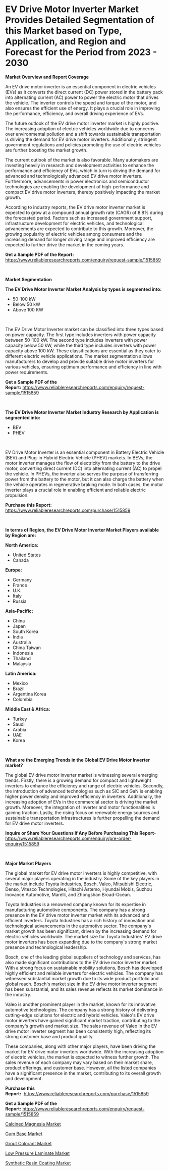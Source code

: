 <p><h1>EV Drive Motor Inverter Market Provides Detailed Segmentation of this Market based on Type, Application, and Region and Forecast for the Period from 2023 - 2030</h1></p><p><strong>Market Overview and Report Coverage</strong></p>
<p><p>An EV drive motor inverter is an essential component in electric vehicles (EVs) as it converts the direct current (DC) power stored in the battery pack into alternating current (AC) power to power the electric motor that drives the vehicle. The inverter controls the speed and torque of the motor, and also ensures the efficient use of energy. It plays a crucial role in improving the performance, efficiency, and overall driving experience of EVs.</p><p>The future outlook of the EV drive motor inverter market is highly positive. The increasing adoption of electric vehicles worldwide due to concerns over environmental pollution and a shift towards sustainable transportation is driving the demand for EV drive motor inverters. Additionally, stringent government regulations and policies promoting the use of electric vehicles are further boosting the market growth.</p><p>The current outlook of the market is also favorable. Many automakers are investing heavily in research and development activities to enhance the performance and efficiency of EVs, which in turn is driving the demand for advanced and technologically advanced EV drive motor inverters. Furthermore, advancements in power electronics and semiconductor technologies are enabling the development of high-performance and compact EV drive motor inverters, thereby positively impacting the market growth.</p><p>According to industry reports, the EV drive motor inverter market is expected to grow at a compound annual growth rate (CAGR) of 8.8% during the forecasted period. Factors such as increased government support, infrastructure development for electric vehicles, and technological advancements are expected to contribute to this growth. Moreover, the growing popularity of electric vehicles among consumers and the increasing demand for longer driving range and improved efficiency are expected to further drive the market in the coming years.</p></p>
<p><strong>Get a Sample PDF of the Report:</strong> <a href="https://www.reliableresearchreports.com/enquiry/request-sample/1515859">https://www.reliableresearchreports.com/enquiry/request-sample/1515859</a></p>
<p>&nbsp;</p>
<p><strong>Market Segmentation</strong></p>
<p><strong>The EV Drive Motor Inverter Market Analysis by types is segmented into:</strong></p>
<p><ul><li>50-100 kW</li><li>Below 50 kW</li><li>Above 100 KW</li></ul></p>
<p>&nbsp;</p>
<p><p>The EV Drive Motor Inverter market can be classified into three types based on power capacity. The first type includes inverters with power capacity between 50-100 kW. The second type includes inverters with power capacity below 50 kW, while the third type includes inverters with power capacity above 100 kW. These classifications are essential as they cater to different electric vehicle applications. The market segmentation allows manufacturers to develop and provide suitable drive motor inverters for various vehicles, ensuring optimum performance and efficiency in line with power requirements.</p></p>
<p><strong>Get a Sample PDF of the Report:</strong>&nbsp;<a href="https://www.reliableresearchreports.com/enquiry/request-sample/1515859">https://www.reliableresearchreports.com/enquiry/request-sample/1515859</a></p>
<p>&nbsp;</p>
<p><strong>The EV Drive Motor Inverter Market Industry Research by Application is segmented into:</strong></p>
<p><ul><li>BEV</li><li>PHEV</li></ul></p>
<p>&nbsp;</p>
<p><p>EV Drive Motor Inverter is an essential component in Battery Electric Vehicle (BEV) and Plug-in Hybrid Electric Vehicle (PHEV) markets. In BEVs, the motor inverter manages the flow of electricity from the battery to the drive motor, converting direct current (DC) into alternating current (AC) to propel the vehicle. In PHEVs, the inverter also serves the purpose of transferring power from the battery to the motor, but it can also charge the battery when the vehicle operates in regenerative braking mode. In both cases, the motor inverter plays a crucial role in enabling efficient and reliable electric propulsion.</p></p>
<p><strong>Purchase this Report:</strong>&nbsp; <a href="https://www.reliableresearchreports.com/purchase/1515859">https://www.reliableresearchreports.com/purchase/1515859</a></p>
<p>&nbsp;</p>
<p><strong>In terms of Region, the EV Drive Motor Inverter Market Players available by Region are:</strong></p>
<p>
    <p> <strong> North America: </strong>
        <ul>
            <li>United States</li>
            <li>Canada</li>
        </ul>
        </p> 
    <p> <strong> Europe: </strong>
        <ul>
            <li>Germany</li>
            <li>France</li>
            <li>U.K.</li>
            <li>Italy</li>
            <li>Russia</li>
        </ul>
        </p> 
    <p> <strong> Asia-Pacific: </strong>
        <ul>
            <li>China</li>
            <li>Japan</li>
            <li>South Korea</li>
            <li>India</li>
            <li>Australia</li>
            <li>China Taiwan</li>
            <li>Indonesia</li>
            <li>Thailand</li>
            <li>Malaysia</li>
        </ul>
        </p> 
    <p> <strong> Latin America: </strong>
        <ul>
            <li>Mexico</li>
            <li>Brazil</li>
            <li>Argentina Korea</li>
            <li>Colombia</li>
        </ul>
        </p> 
    <p> <strong> Middle East & Africa: </strong>
        <ul>
            <li>Turkey</li>
            <li>Saudi</li>
            <li>Arabia</li>
            <li>UAE</li>
            <li>Korea</li>
        </ul>
    </p>
    </p>
<p>&nbsp;</p>
<p><strong>What are the Emerging Trends in the Global EV Drive Motor Inverter market?</strong></p>
<p><p>The global EV drive motor inverter market is witnessing several emerging trends. Firstly, there is a growing demand for compact and lightweight inverters to enhance the efficiency and range of electric vehicles. Secondly, the introduction of advanced technologies such as SiC and GaN is enabling higher power density and improved efficiency in inverters. Additionally, the increasing adoption of EVs in the commercial sector is driving the market growth. Moreover, the integration of inverter and motor functionalities is gaining traction. Lastly, the rising focus on renewable energy sources and sustainable transportation infrastructures is further propelling the demand for EV drive motor inverters.</p></p>
<p><strong>Inquire or Share Your Questions If Any Before Purchasing This Report</strong>- <a href="https://www.reliableresearchreports.com/enquiry/pre-order-enquiry/1515859">https://www.reliableresearchreports.com/enquiry/pre-order-enquiry/1515859</a></p>
<p>&nbsp;</p>
<p><strong>Major Market Players</strong></p>
<p><p>The global market for EV drive motor inverters is highly competitive, with several major players operating in the industry. Some of the key players in the market include Toyota Industries, Bosch, Valeo, Mitsubishi Electric, Denso, Vitesco Technologies, Hitachi Astemo, Hyundai Mobis, Suzhou Inovance Automotive, Marelli, and Zhongshan Broad-Ocean.</p><p>Toyota Industries is a renowned company known for its expertise in manufacturing automotive components. The company has a strong presence in the EV drive motor inverter market with its advanced and efficient inverters. Toyota Industries has a rich history of innovation and technological advancements in the automotive sector. The company's market growth has been significant, driven by the increasing demand for electric vehicles worldwide. The market size for Toyota Industries' EV drive motor inverters has been expanding due to the company's strong market presence and technological leadership.</p><p>Bosch, one of the leading global suppliers of technology and services, has also made significant contributions to the EV drive motor inverter market. With a strong focus on sustainable mobility solutions, Bosch has developed highly efficient and reliable inverters for electric vehicles. The company has witnessed substantial market growth due to its wide product portfolio and global reach. Bosch's market size in the EV drive motor inverter segment has been substantial, and its sales revenue reflects its market dominance in the industry.</p><p>Valeo is another prominent player in the market, known for its innovative automotive technologies. The company has a strong history of delivering cutting-edge solutions for electric and hybrid vehicles. Valeo's EV drive motor inverters have gained significant market traction, contributing to the company's growth and market size. The sales revenue of Valeo in the EV drive motor inverter segment has been consistently high, reflecting its strong customer base and product quality.</p><p>These companies, along with other major players, have been driving the market for EV drive motor inverters worldwide. With the increasing adoption of electric vehicles, the market is expected to witness further growth. The sales revenue of each company may vary based on their market share, product offerings, and customer base. However, all the listed companies have a significant presence in the market, contributing to its overall growth and development.</p></p>
<p><strong>Purchase this Report:</strong>&nbsp;&nbsp;<a href="https://www.reliableresearchreports.com/purchase/1515859">https://www.reliableresearchreports.com/purchase/1515859</a></p>
<p></p>
<p><strong>Get a Sample PDF of the Report:</strong>&nbsp;<a href="https://www.reliableresearchreports.com/enquiry/request-sample/1515859">https://www.reliableresearchreports.com/enquiry/request-sample/1515859</a></p>
<p><p><a href="https://medium.com/@elwyncarter2023/calcined-magnesia-market-insights-into-market-cagr-market-trends-and-growth-strategies-d24c21cb6d52">Calcined Magnesia Market</a></p><p><a href="https://medium.com/@walterstanley64/gum-base-market-trends-and-market-analysis-forecasted-for-period-2023-2030-94753a4fe130">Gum Base Market</a></p><p><a href="https://medium.com/@donaldortega4f/grout-colorant-market-analysis-and-sze-forecasted-for-period-from-2023-to-2030-08c00866a3b1">Grout Colorant Market</a></p><p><a href="https://medium.com/@alanwatkins6h/low-pressure-laminate-market-furnishes-information-on-market-share-market-trends-and-market-9e59ec3c0ae0">Low Pressure Laminate Market</a></p><p><a href="https://medium.com/@seanhunt765/synthetic-resin-coating-market-outlook-industry-overview-and-forecast-2023-to-2030-9e3d829f5305">Synthetic Resin Coating Market</a></p></p>